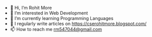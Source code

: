 - 👋 Hi, I’m Rohit More 
- 👀 I’m interested in Web Development
- 🌱 I’m currently learning Programming Languages
- 📝 I regularly write articles on https://cserohitmore.blogspot.com/
- 📫 How to reach me rm547044@gmail.com

<!---
rm547044/rm547044 is a ✨ special ✨ repository because its `README.md` (this file) appears on your GitHub profile.
You can click the Preview link to take a look at your changes.
--->
